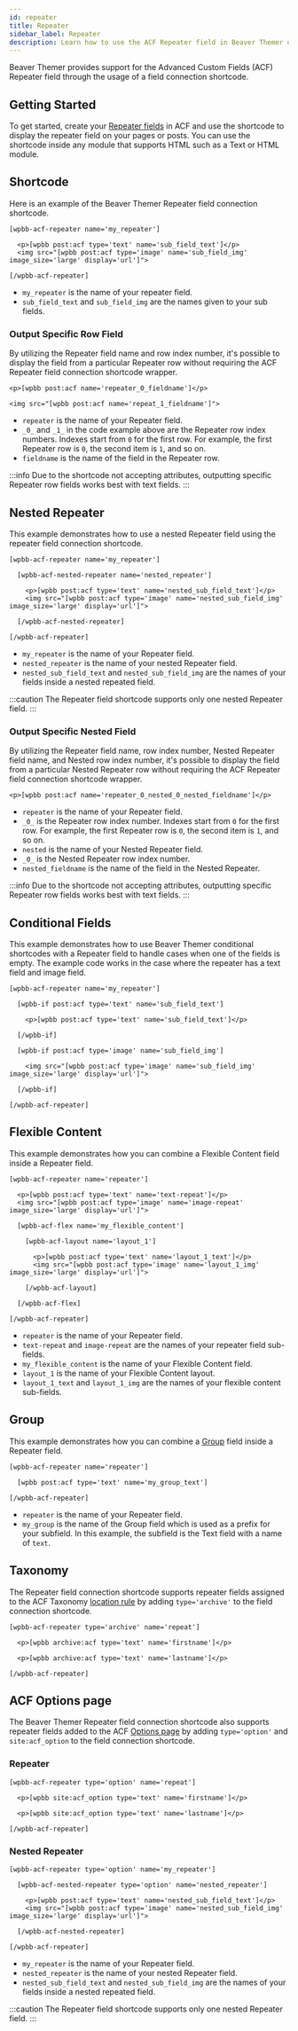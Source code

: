 ```yaml
---
id: repeater
title: Repeater
sidebar_label: Repeater
description: Learn how to use the ACF Repeater field in Beaver Themer using a field connection shortcode.
---
```


Beaver Themer provides support for the Advanced Custom Fields (ACF) Repeater field through the usage of a field connection shortcode.

## Getting Started

To get started, create your [Repeater fields](https://www.advancedcustomfields.com/resources/repeater/) in ACF and use the shortcode to display the repeater field on your pages or posts. You can use the shortcode inside any module that supports HTML such as a Text or HTML module.

## Shortcode

Here is an example of the Beaver Themer Repeater field connection shortcode.

```markup
[wpbb-acf-repeater name='my_repeater']

  <p>[wpbb post:acf type='text' name='sub_field_text']</p>
  <img src="[wpbb post:acf type='image' name='sub_field_img' image_size='large' display='url']">

[/wpbb-acf-repeater]
```

* `my_repeater` is the name of your repeater field.
* `sub_field_text` and `sub_field_img` are the names given to your sub fields.

### Output Specific Row Field

By utilizing the Repeater field name and row index number, it's possible to display the field from a particular Repeater row without requiring the ACF Repeater field connection shortcode wrapper.

```markup
<p>[wpbb post:acf name='repeater_0_fieldname']</p>

<img src="[wpbb post:acf name='repeat_1_fieldname']">
```

* `repeater` is the name of your Repeater field.
* `_0_` and `_1_` in the code example above are the Repeater row index numbers. Indexes start from `0` for the first row. For example, the first Repeater row is `0`, the second item is `1`, and so on.
* `fieldname` is the name of the field in the Repeater row.

:::info
Due to the shortcode not accepting attributes, outputting specific Repeater row fields works best with text fields.
:::

## Nested Repeater

This example demonstrates how to use a nested Repeater field using the repeater field connection shortcode.

```markup
[wpbb-acf-repeater name='my_repeater']

  [wpbb-acf-nested-repeater name='nested_repeater']

    <p>[wpbb post:acf type='text' name='nested_sub_field_text']</p>
    <img src="[wpbb post:acf type='image' name='nested_sub_field_img' image_size='large' display='url']">

  [/wpbb-acf-nested-repeater]

[/wpbb-acf-repeater]
```

* `my_repeater` is the name of your Repeater field.
* `nested_repeater` is the name of your nested Repeater field.
* `nested_sub_field_text` and `nested_sub_field_img` are the names of your fields inside a nested repeated field.

:::caution
The Repeater field shortcode supports only one nested Repeater field.
:::

### Output Specific Nested Field

By utilizing the Repeater field name, row index number, Nested Repeater field name, and Nested row index number, it's possible to display the field from a particular Nested Repeater row without requiring the ACF Repeater field connection shortcode wrapper.

```markup
<p>[wpbb post:acf name='repeater_0_nested_0_nested_fieldname']</p>
```

* `repeater` is the name of your Repeater field.
* `_0_` is the Repeater row index number. Indexes start from `0` for the first row. For example, the first Repeater row is `0`, the second item is `1`, and so on.
* `nested` is the name of your Nested Repeater field.
* `_0_` is the Nested Repeater row index number.
* `nested_fieldname` is the name of the field in the Nested Repeater.

:::info
Due to the shortcode not accepting attributes, outputting specific Repeater row fields works best with text fields.
:::

## Conditional Fields

This example demonstrates how to use Beaver Themer conditional shortcodes with a Repeater field to handle cases when one of the fields is empty. The example code works in the case where the repeater has a text field and image field.

```markup
[wpbb-acf-repeater name='my_repeater']

  [wpbb-if post:acf type='text' name='sub_field_text']
  
    <p>[wpbb post:acf type='text' name='sub_field_text']</p>
  
  [/wpbb-if]
  
  [wpbb-if post:acf type='image' name='sub_field_img']
  
    <img src="[wpbb post:acf type='image' name='sub_field_img' image_size='large' display='url']">

  [/wpbb-if]

[/wpbb-acf-repeater]
```

## Flexible Content

This example demonstrates how you can combine a Flexible Content field inside a Repeater field.

```markup
[wpbb-acf-repeater name='repeater']

  <p>[wpbb post:acf type='text' name='text-repeat']</p>
  <img src="[wpbb post:acf type='image' name='image-repeat' image_size='large' display='url']">

  [wpbb-acf-flex name='my_flexible_content']
  
    [wpbb-acf-layout name='layout_1']
  
      <p>[wpbb post:acf type='text' name='layout_1_text']</p>
      <img src="[wpbb post:acf type='image' name='layout_1_img' image_size='large' display='url']">
  
    [/wpbb-acf-layout]
  
  [/wpbb-acf-flex]

[/wpbb-acf-repeater]
```

* `repeater` is the name of your Repeater field.
* `text-repeat` and `image-repeat` are the names of your repeater field sub-fields.
* `my_flexible_content` is the name of your Flexible Content field.
* `layout_1` is the name of your Flexible Content layout.
* `layout_1_text` and `layout_1_img` are the names of your flexible content sub-fields.

## Group 

This example demonstrates how you can combine a [Group](group.md) field inside a Repeater field.

```markup
[wpbb-acf-repeater name='repeater']
  
  [wpbb post:acf type='text' name='my_group_text']

[/wpbb-acf-repeater]
```

* `repeater` is the name of your Repeater field.
* `my_group` is the name of the Group field which is used as a prefix for your subfield. In this example, the subfield is the Text field with a name of `text`.

## Taxonomy

The Repeater field connection shortcode supports repeater fields assigned to the ACF Taxonomy [location rule](https://www.advancedcustomfields.com/resources/custom-location-rules/) by adding `type='archive'` to the field connection shortcode.

```markup
[wpbb-acf-repeater type='archive' name='repeat']

  <p>[wpbb archive:acf type='text' name='firstname']</p>
  
  <p>[wpbb archive:acf type='text' name='lastname']</p>

[/wpbb-acf-repeater]
```

## ACF Options page

The Beaver Themer Repeater field connection shortcode also supports repeater fields added to the ACF [Options page](../options-page.md) by adding `type='option'` and `site:acf_option` to the field connection shortcode.

### Repeater

```markup
[wpbb-acf-repeater type='option' name='repeat']
  
  <p>[wpbb site:acf_option type='text' name='firstname']</p>
  
  <p>[wpbb site:acf_option type='text' name='lastname']</p>
  
[/wpbb-acf-repeater]
```

### Nested Repeater

```markup
[wpbb-acf-repeater type='option' name='my_repeater']

  [wpbb-acf-nested-repeater type='option' name='nested_repeater']

    <p>[wpbb post:acf type='text' name='nested_sub_field_text']</p>
    <img src="[wpbb post:acf type='image' name='nested_sub_field_img' image_size='large' display='url']">

  [/wpbb-acf-nested-repeater]

[/wpbb-acf-repeater]
```

* `my_repeater` is the name of your Repeater field.
* `nested_repeater` is the name of your nested Repeater field.
* `nested_sub_field_text` and `nested_sub_field_img` are the names of your fields inside a nested repeated field.

:::caution
The Repeater field shortcode supports only one nested Repeater field.
:::
